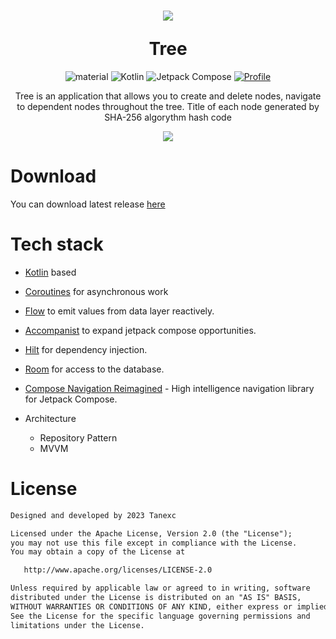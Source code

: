 <h1 align="center">
  <p align="center">
  <img src="https://github.com/Tanexc/TreeTask/assets/74925839/a119ea41-6c46-4424-8436-bf73cd2c8261"/>
</p>
Tree
</h1>



<p align="center">
 <img alt="material" src="https://custom-icon-badges.demolab.com/badge/material%20you-palegreen?style=for-the-badge&logoColor=black&logo=material-you"/></a>
  <img alt="Kotlin" src="https://img.shields.io/badge/Kotlin-a503fc?logo=kotlin&logoColor=white&style=for-the-badge"/></a>
  <img alt="Jetpack Compose" src="https://img.shields.io/static/v1?style=for-the-badge&message=Jetpack+Compose&color=4285F4&logo=Jetpack+Compose&logoColor=FFFFFF&label="/></a> 
  <a href="https://github.com/tannec"><img alt="Profile" src="https://img.shields.io/badge/Github-Tannec-6495ed?logo=github&logoColor=white&style=for-the-badge"/></a> 
</p>

<p align="center">  
Tree is an application that allows you to create and delete nodes, navigate to dependent nodes throughout the tree. Title of each node generated by SHA-256 algorythm hash code
</p>
<p align="center">  
  <img src="https://github.com/Tanexc/TreeTask/assets/74925839/82c5298c-a519-472b-8904-06564d07e066"/>
</p>

# Download

You can download latest release <a href="https://github.com/Tanexc/TreeTask/releases/tag/1.0.0" target="_blank">here</a>

# Tech stack

- [Kotlin](https://kotlinlang.org/) based 

- [Coroutines](https://github.com/Kotlin/kotlinx.coroutines) for asynchronous work

- [Flow](https://kotlin.github.io/kotlinx.coroutines/kotlinx-coroutines-core/kotlinx.coroutines.flow/) to emit values from data layer reactively.

- [Accompanist](https://github.com/google/accompanist) to expand jetpack compose opportunities.

- [Hilt](https://dagger.dev/hilt/) for dependency injection.

- [Room](https://developer.android.com/training/data-storage/room/) for access to the database.

- [Compose Navigation Reimagined](https://github.com/olshevski/compose-navigation-reimagined) - High intelligence navigation library for Jetpack Compose.


- Architecture
  - Repository Pattern
  - MVVM

# License
```xml
Designed and developed by 2023 Tanexc

Licensed under the Apache License, Version 2.0 (the "License");
you may not use this file except in compliance with the License.
You may obtain a copy of the License at

   http://www.apache.org/licenses/LICENSE-2.0

Unless required by applicable law or agreed to in writing, software
distributed under the License is distributed on an "AS IS" BASIS,
WITHOUT WARRANTIES OR CONDITIONS OF ANY KIND, either express or implied.
See the License for the specific language governing permissions and
limitations under the License.
```
